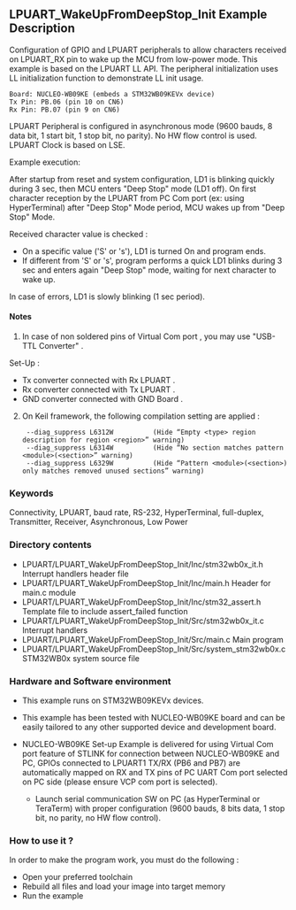 ## <b>LPUART_WakeUpFromDeepStop_Init Example Description</b>

Configuration of GPIO and LPUART peripherals to allow characters
received on LPUART_RX pin to wake up the MCU from low-power mode. This example is based
on the LPUART LL API. The peripheral initialization uses LL
initialization function to demonstrate LL init usage.

    Board: NUCLEO-WB09KE (embeds a STM32WB09KEVx device)
    Tx Pin: PB.06 (pin 10 on CN6)
    Rx Pin: PB.07 (pin 9 on CN6)

LPUART Peripheral is configured in asynchronous mode (9600 bauds, 8 data bit, 1 start bit, 1 stop bit, no parity).
No HW flow control is used.
LPUART Clock is based on LSE.

Example execution:

After startup from reset and system configuration, LD1 is blinking quickly during 3 sec,
then MCU  enters "Deep Stop" mode (LD1 off).
On first  character reception by the LPUART from PC Com port (ex: using HyperTerminal)
after "Deep Stop" Mode period, MCU wakes up from "Deep Stop" Mode.

Received character value is checked :

- On a specific value ('S' or 's'), LD1 is turned On and program ends.
- If different from 'S' or 's', program performs a quick LD1 blinks during 3 sec and 
  enters again "Deep Stop" mode, waiting for next character to wake up.

In case of errors, LD1 is slowly blinking (1 sec period).

#### <b>Notes</b>

1. In case of non soldered pins of Virtual Com port , you may use "USB-TTL Converter" .

Set-Up :
  - Tx converter connected with Rx LPUART .
  - Rx converter connected with Tx LPUART .
  - GND converter connected with GND Board .
                                          
2. On Keil framework, the following compilation setting are applied :
    
        --diag_suppress L6312W          (Hide “Empty <type> region description for region <region>” warning)
        --diag_suppress L6314W          (Hide “No section matches pattern <module>(<section>” warning)
        --diag_suppress L6329W          (Hide “Pattern <module>(<section>) only matches removed unused sections” warning)

### <b>Keywords</b>

Connectivity, LPUART, baud rate, RS-232, HyperTerminal, full-duplex,
Transmitter, Receiver, Asynchronous, Low Power

### <b>Directory contents</b>

  - LPUART/LPUART_WakeUpFromDeepStop_Init/Inc/stm32wb0x_it.h          Interrupt handlers header file
  - LPUART/LPUART_WakeUpFromDeepStop_Init/Inc/main.h                  Header for main.c module
  - LPUART/LPUART_WakeUpFromDeepStop_Init/Inc/stm32_assert.h          Template file to include assert_failed function
  - LPUART/LPUART_WakeUpFromDeepStop_Init/Src/stm32wb0x_it.c          Interrupt handlers
  - LPUART/LPUART_WakeUpFromDeepStop_Init/Src/main.c                  Main program
  - LPUART/LPUART_WakeUpFromDeepStop_Init/Src/system_stm32wb0x.c      STM32WB0x system source file

### <b>Hardware and Software environment</b>

  - This example runs on STM32WB09KEVx devices.

  - This example has been tested with NUCLEO-WB09KE board and can be
    easily tailored to any other supported device and development board.

  - NUCLEO-WB09KE Set-up
    Example is delivered for using Virtual Com port feature of STLINK for connection between NUCLEO-WB09KE and PC,
    GPIOs connected to LPUART1 TX/RX (PB6 and PB7) are automatically mapped
    on RX and TX pins of PC UART Com port selected on PC side (please ensure VCP com port is selected).

    - Launch serial communication SW on PC (as HyperTerminal or TeraTerm) with proper configuration
      (9600 bauds, 8 bits data, 1 stop bit, no parity, no HW flow control).


### <b>How to use it ?</b>

In order to make the program work, you must do the following :

 - Open your preferred toolchain
 - Rebuild all files and load your image into target memory
 - Run the example
